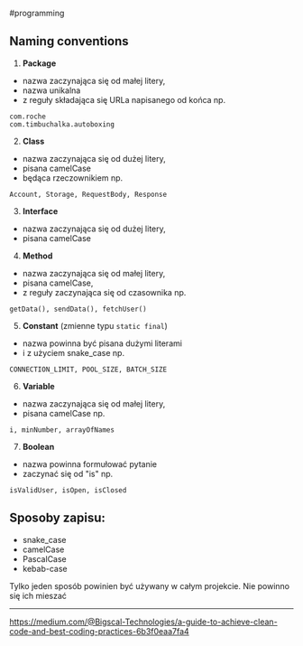 #programming 

## Naming conventions

1. **Package**
- nazwa zaczynająca się od małej litery,
- nazwa unikalna
- z reguły składająca się URLa napisanego od końca np.
```
com.roche
com.timbuchalka.autoboxing
```

2. **Class**
- nazwa zaczynająca się od dużej litery,
- pisana camelCase
- będąca rzeczownikiem np.
```
Account, Storage, RequestBody, Response
```

3. **Interface**
- nazwa zaczynająca się od dużej litery,
- pisana camelCase

4. **Method**
* nazwa zaczynająca się od małej litery,
* pisana camelCase,
* z reguły zaczynająca się od czasownika np.
```
getData(), sendData(), fetchUser()
```

5. **Constant** (zmienne typu `static final`)
- nazwa powinna być pisana dużymi literami 
- i z użyciem snake_case np.
```
CONNECTION_LIMIT, POOL_SIZE, BATCH_SIZE
```

6. **Variable**
- nazwa zaczynająca się od małej litery,
- pisana camelCase np.
```
i, minNumber, arrayOfNames
```

7. **Boolean**
* nazwa powinna formułować pytanie
* zaczynać się od "is" np.
```
isValidUser, isOpen, isClosed
```

## Sposoby zapisu:
* snake_case
* camelCase
* PascalCase
* kebab-case

Tylko jeden sposób powinien być używany w całym projekcie. Nie powinno się ich mieszać

---
https://medium.com/@Bigscal-Technologies/a-guide-to-achieve-clean-code-and-best-coding-practices-6b3f0eaa7fa4